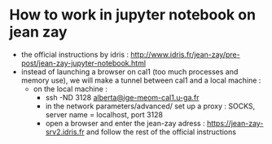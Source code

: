 # How to work in jupyter notebook on jean zay

 - the official instructions by idris : http://www.idris.fr/jean-zay/pre-post/jean-zay-jupyter-notebook.html
 - instead of launching a browser on cal1 (too much processes and memory use), we will make a tunnel between cal1 and a local machine :
     - on the local machine : 
        - ssh -ND 3128 alberta@ige-meom-cal1.u-ga.fr
        - in the network parameters/advanced/ set up a proxy : SOCKS, server name = localhost, port 3128
        - open a browser and enter the jean-zay adress : https://jean-zay-srv2.idris.fr and follow the rest of the official instructions
